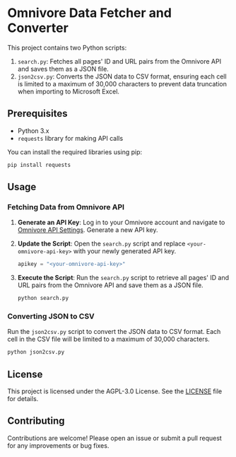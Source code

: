 # Omnivore Data Fetcher and Converter

This project contains two Python scripts:

1. `search.py`: Fetches all pages' ID and URL pairs from the Omnivore API and saves them as a JSON file.
2. `json2csv.py`: Converts the JSON data to CSV format, ensuring each cell is limited to a maximum of 30,000 characters to prevent data truncation when importing to Microsoft Excel.

## Prerequisites

- Python 3.x
- `requests` library for making API calls

You can install the required libraries using pip:

```bash
pip install requests
```

## Usage

### Fetching Data from Omnivore API

1. **Generate an API Key**: Log in to your Omnivore account and navigate to [Omnivore API Settings](https://omnivore.app/settings/api). Generate a new API key.

2. **Update the Script**: Open the `search.py` script and replace `<your-omnivore-api-key>` with your newly generated API key.

    ```python
    apikey = "<your-omnivore-api-key>"
    ```

3. **Execute the Script**: Run the `search.py` script to retrieve all pages' ID and URL pairs from the Omnivore API and save them as a JSON file.

    ```bash
    python search.py
    ```

### Converting JSON to CSV

Run the `json2csv.py` script to convert the JSON data to CSV format. Each cell in the CSV file will be limited to a maximum of 30,000 characters.

```bash
python json2csv.py
```

## License

This project is licensed under the AGPL-3.0 License. See the [LICENSE](LICENSE) file for details.

## Contributing

Contributions are welcome! Please open an issue or submit a pull request for any improvements or bug fixes.
